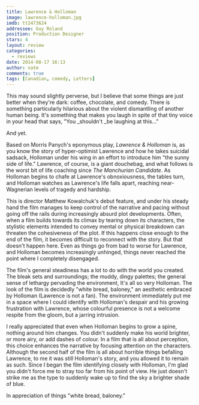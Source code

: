 ```yaml
---
title: Lawrence & Holloman
image: lawrence-holloman.jpg
imdb: tt2473624
addressee: Guy Roland
position: Production Designer
stars: 4
layout: review 
categories: 
  - reviews
date: 2014-08-17 16:13
author: natm
comments: true
tags: [Canadian, comedy, Letters]
---
```


This may sound slightly perverse, but I believe that some things are just better when they're dark: coffee, chocolate, and comedy. There is something particularly hilarious about the violent dismantling of another human being. It's something that makes you laugh in spite of that tiny voice in your head that says, "You _shouldn't _be laughing at this…"

And yet. 

Based on Morris Panych's eponymous play, _Lawrence & Holloman_ is, as you know the story of hyper-optimist Lawrence and how he takes suicidal sadsack, Holloman under his wing in an effort to introduce him "the sunny side of life." Lawrence, of course, is a giant douchebag, and what follows is the worst bit of life coaching since _The Manchurian Candidate_. As Holloman begins to chafe at Lawrence's obnoxiousness, the tables turn, and Holloman watches as Lawrence's life falls apart, reaching near-Wagnerian levels of tragedy and hardship.

This is director Matthew Kowalchuk's debut feature, and under his steady hand the film manages to keep control of the narrative and pacing without going off the rails during increasingly absurd plot developments. Often, when a film builds towards its climax by tearing down its characters, the stylistic elements intended to convey mental or physical breakdown can threaten the cohesiveness of the plot. If this happens close enough to the end of the film, it becomes difficult to reconnect with the story. But that doesn't happen here. Even as things go from bad to worse for Lawrence, and Holloman becomes increasingly unhinged, things never reached the point where I completely disengaged. 

The film's general steadiness has a lot to do with the world you created. The bleak sets and surroundings; the muddy, dingy palettes; the general sense of lethargy pervading the environment, It's all so very Holloman. The look of the film is decidedly "white bread, baloney," an aesthetic embraced by Holloman (Lawrence is not a fan). The environment immediately put me in a space where I could identify with Holloman's despair and his growing frustration with Lawrence, whose colourful presence is not a welcome respite from the gloom, but a jarring intrusion.

I really appreciated that even when Holloman begins to grow a spine, nothing around him changes. You didn't suddenly make his world brighter, or more airy, or add dashes of colour. In a film that is all about perception, this choice enhances the narrative by focusing attention on the characters. Although the second half of the film is all about horrible things befalling Lawrence, to me it was still Holloman's story, and you allowed it to remain as such. Since I began the film identifying closely with Holloman, I'm glad you didn't force me to stray too far from his point of view. He just doesn't strike me as the type to suddenly wake up to find the sky a brighter shade of blue.

In appreciation of things "white bread, baloney."